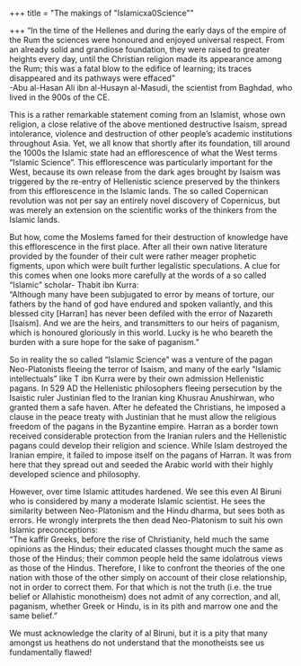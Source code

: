 +++
title = "The makings of \"Islamicxa0Science\""

+++
“In the time of the Hellenes and during the early days of the empire of
the Rum the sciences were honoured and enjoyed universal respect. From
an already solid and grandiose foundation, they were raised to greater
heights every day, until the Christian religion made its appearance
among the Rum; this was a fatal blow to the edifice of learning; its
traces disappeared and its pathways were effaced”  
\-Abu al-Hasan Ali ibn al-Husayn al-Masudi, the scientist from Baghdad,
who lived in the 900s of the CE.

This is a rather remarkable statement coming from an Islamist, whose own
religion, a close relative of the above mentioned destructive Isaism,
spread intolerance, violence and destruction of other people’s academic
institutions throughout Asia. Yet, we all know that shortly after its
foundation, till around the 1000s the Islamic state had an efflorescence
of what the West terms “Islamic Science”. This efflorescence was
particularly important for the West, because its own release from the
dark ages brought by Isaism was triggered by the re-entry of Hellenistic
science preserved by the thinkers from this efflorescence in the Islamic
lands. The so called Copernican revolution was not per say an entirely
novel discovery of Copernicus, but was merely an extension on the
scientific works of the thinkers from the Islamic lands.

But how, come the Moslems famed for their destruction of knowledge have
this efflorescence in the first place. After all their own native
literature provided by the founder of their cult were rather meager
prophetic figments, upon which were built further legalistic
speculations. A clue for this comes when one looks more carefully at the
words of a so called “Islamic” scholar- Thabit ibn Kurra:  
“Although many have been subjugated to error by means of torture, our
fathers by the hand of god have endured and spoken valiantly, and this
blessed city \[Harran\] has never been defiled with the error of
Nazareth \[Isaism\]. And we are the heirs, and transmitters to our heirs
of paganism, which is honoured gloriously in this world. Lucky is he who
beareth the burden with a sure hope for the sake of paganism.”  
  
So in reality the so called “Islamic Science” was a venture of the pagan
Neo-Platonists fleeing the terror of Isaism, and many of the early
“Islamic intellectuals” like T ibn Kurra were by their own admission
Hellenistic pagans. In 529 AD the Hellenistic philosophers fleeing
persecution by the Isaistic ruler Justinian fled to the Iranian king
Khusrau Anushirwan, who granted them a safe haven. After he defeated the
Christians, he imposed a clause in the peace treaty with Justinian that
he must allow the religious freedom of the pagans in the Byzantine
empire. Harran as a border town received considerable protection from
the Iranian rulers and the Hellenistic pagans could develop their
religion and science. While Islam destroyed the Iranian empire, it
failed to impose itself on the pagans of Harran. It was from here that
they spread out and seeded the Arabic world with their highly developed
science and philosophy.

However, over time Islamic attitudes hardened. We see this even Al
Biruni who is considered by many a moderate Islamic scientist. He sees
the similarity between Neo-Platonism and the Hindu dharma, but sees both
as errors. He wrongly interprets the then dead Neo-Platonism to suit his
own Islamic preconceptions:  
“The kaffir Greeks, before the rise of Christianity, held much the same
opinions as the Hindus; their educated classes thought much the same as
those of the Hindus; their common people held the same idolatrous views
as those of the Hindus. Therefore, I like to confront the theories of
the one nation with those of the other simply on account of their close
relationship, not in order to correct them. For that which is not the
truth (i.e. the true belief or Allahistic monotheism) does not admit of
any correction, and all, paganism, whether Greek or Hindu, is in its
pith and marrow one and the same belief.”

We must acknowledge the clarity of al Biruni, but it is a pity that many
amongst us heathens do not understand that the monotheists see us
fundamentally flawed\!
